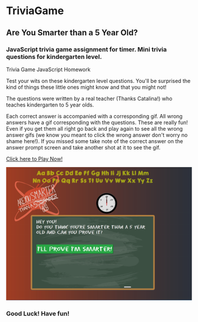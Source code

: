 # TriviaGame
## Are You Smarter than a 5 Year Old?
### JavaScript trivia game assignment for timer. Mini trivia questions for kindergarten level. 
Trivia Game JavaScript Homework 

Test your wits on these kindergarten level questions. You'll be surprised the kind of things these little ones might know and that you might not!

The questions were written by a real teacher (Thanks Catalina!) who teaches kindergarten to 5 year olds. 

Each correct answer is accompanied with a corresponding gif. All wrong answers have a gif corresponding with the questions. These are really fun! Even if you get them all right go back and play again to see all the wrong answer gifs (we know you meant to click the wrong answer don't worry no shame here!). If you missed some take note of the correct answer on the answer prompt screen and take another shot at it to see the gif.

[Click here to Play Now!](https://jack87.github.io/TriviaGame/)

![screenshot](https://raw.githubusercontent.com/Jack87/TriviaGame/master/assets/images/screenShotTrivia.PNG)

### Good Luck! Have fun!

